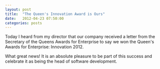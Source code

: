 ```yaml
---
layout: post
title:  "The Queen's Innovation Award is Ours"
date:   2012-04-23 07:50:00
categories: posts
---
```

Today I heard from my director that our company received a letter from the Secretary of the Queens Awards for Enterprise to say we won the Queen's Awards for Enterprise: Innovation 2012. 

What great news! It is an absolute pleasure to be part of this success and celebrate it as being the head of software development.